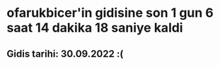 # ofarukbicer'in gidisine son 1 gun 6 saat 14 dakika 18 saniye kaldi

## Gidis tarihi: 30.09.2022 :(
